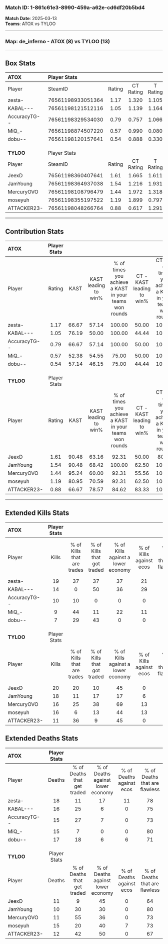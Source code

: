 ### Match ID: 1-861c61e3-8990-459a-a62e-cd6df20b5bd4  
**Match Date**: 2025-03-13  
**Teams**: ATOX vs TYLOO  

---  

### **Map**: de_inferno - ATOX (8) vs TYLOO (13)  
---  

## Box Stats  

| **ATOX**     | Player Stats      |        |           |          |       |      |       |         |        |      |     |
| :- | :- | :-: | :-: | :-: | :-: | :-: | :-: | :-: | :-: | :-: | :-: |
| Player       | SteamID           | Rating | CT Rating | T Rating | KAST  | ADR  | Kills | Assists | Deaths | K/D  | HS% |
| zesta-       | 76561198933051364 |  1.17  |   1.320   |  1.105   | 66.67 | 91.4 |  19   |    1    |   18   | 1.06 | 57  |
| KABAL---     | 76561198121512116 |  1.05  |   1.139   |  1.164   | 76.19 | 77.0 |  14   |    3    |   16   | 0.88 | 64  |
| AccuracyTG-- | 76561198329534030 |  0.79  |   0.757   |  1.066   | 66.67 | 57.6 |  10   |    5    |   15   | 0.67 | 80  |
| MiQ_-        | 76561198874507220 |  0.57  |   0.990   |  0.080   | 52.38 | 39.3 |   9   |    3    |   15   | 0.60 | 44  |
| dobu--       | 76561198120157641 |  0.54  |   0.888   |  0.330   | 57.14 | 57.4 |   7   |    4    |   17   | 0.41 | 71  |
|              |                   |        |           |          |       |      |       |         |        |      |     |
|              |                   |        |           |          |       |      |       |         |        |      |     |
|              |                   |        |           |          |       |      |       |         |        |      |     |
| **TYLOO**    | Player Stats      |        |           |          |       |      |       |         |        |      |     |
| Player       | SteamID           | Rating | CT Rating | T Rating | KAST  | ADR  | Kills | Assists | Deaths | K/D  | HS% |
| JeexD        | 76561198360407641 |  1.61  |   1.665   |  1.611   | 90.48 | 96.7 |  20   |    7    |   11   | 1.82 | 25  |
| JamYoung     | 76561198364937038 |  1.54  |   1.216   |  1.931   | 90.48 | 94.1 |  18   |    6    |   10   | 1.80 | 72  |
| MercuryOVO   | 76561198108796479 |  1.44  |   1.972   |  1.318   | 95.24 | 89.5 |  16   |    4    |   11   | 1.45 | 43  |
| moseyuh      | 76561198355197522 |  1.19  |   1.899   |  0.797   | 80.95 | 75.9 |  16   |    4    |   15   | 1.07 | 68  |
| ATTACKER23-  | 76561198048266764 |  0.88  |   0.617   |  1.291   | 66.67 | 52.9 |  11   |    2    |   12   | 0.92 | 27  |
---  

## Contribution Stats  

| **ATOX**     | Player Stats |       |                      |                                                        |                           |                                                             |                          |                                                            |
| :- | :-: | :-: | :-: | :-: | :-: | :-: | :-: | :-: |
| Player       |    Rating    | KAST  | KAST leading to win% | % of times you achieve a KAST in your teams won rounds | CT - KAST leading to win% | CT - % of times you achieve a KAST in your teams won rounds | T - KAST leading to win% | T - % of times you achieve a KAST in your teams won rounds |
| zesta-       |     1.17     | 66.67 |        57.14         |                         100.00                         |           50.00           |                           100.00                            |          66.67           |                           100.00                           |
| KABAL---     |     1.05     | 76.19 |        50.00         |                         100.00                         |           44.44           |                           100.00                            |          57.14           |                           100.00                           |
| AccuracyTG-- |     0.79     | 66.67 |        57.14         |                         100.00                         |           50.00           |                           100.00                            |          66.67           |                           100.00                           |
| MiQ_-        |     0.57     | 52.38 |        54.55         |                         75.00                          |           50.00           |                           100.00                            |          66.67           |                           50.00                            |
| dobu--       |     0.54     | 57.14 |        46.15         |                         75.00                          |           44.44           |                           100.00                            |          50.00           |                           50.00                            |
|              |              |       |                      |                                                        |                           |                                                             |                          |                                                            |
|              |              |       |                      |                                                        |                           |                                                             |                          |                                                            |
|              |              |       |                      |                                                        |                           |                                                             |                          |                                                            |
| **TYLOO**    | Player Stats |       |                      |                                                        |                           |                                                             |                          |                                                            |
| Player       |    Rating    | KAST  | KAST leading to win% | % of times you achieve a KAST in your teams won rounds | CT - KAST leading to win% | CT - % of times you achieve a KAST in your teams won rounds | T - KAST leading to win% | T - % of times you achieve a KAST in your teams won rounds |
| JeexD        |     1.61     | 90.48 |        63.16         |                         92.31                          |           50.00           |                            80.00                            |          72.73           |                           100.00                           |
| JamYoung     |     1.54     | 90.48 |        68.42         |                         100.00                         |           62.50           |                           100.00                            |          72.73           |                           100.00                           |
| MercuryOVO   |     1.44     | 95.24 |        60.00         |                         92.31                          |           55.56           |                           100.00                            |          63.64           |                           87.50                            |
| moseyuh      |     1.19     | 80.95 |        70.59         |                         92.31                          |           62.50           |                           100.00                            |          77.78           |                           87.50                            |
| ATTACKER23-  |     0.88     | 66.67 |        78.57         |                         84.62                          |           83.33           |                           100.00                            |          75.00           |                           75.00                            |
---  

## Extended Kills Stats  

| **ATOX**     | Player Stats |                            |                            |                                    |                         |                              |                                 |                                       |                    |           |
| :- | :-: | :-: | :-: | :-: | :-: | :-: | :-: | :-: | :-: | :-: |
| Player       |    Kills     | % of Kills that are trades | % of Kills that got traded | % of Kills against a lower economy | % of Kills against ecos | % of Kills that are flawless | % of Kills that are close duels | % of Kills that are assisted by flash | Pistol Round Kills | AWP Kills |
| zesta-       |      19      |             37             |             37             |                 37                 |           21            |              63              |                0                |                   0                   |         2          |     0     |
| KABAL---     |      14      |             0              |             50             |                 36                 |           29            |              79              |                0                |                   7                   |         1          |     0     |
| AccuracyTG-- |      10      |             10             |             0              |                 0                  |            0            |              70              |                0                |                   0                   |         3          |     2     |
| MiQ_-        |      9       |             44             |             11             |                 22                 |           11            |              89              |                0                |                   0                   |         1          |     0     |
| dobu--       |      7       |             29             |             43             |                 0                  |            0            |              57              |                0                |                  29                   |         1          |     0     |
|              |              |                            |                            |                                    |                         |                              |                                 |                                       |                    |           |
|              |              |                            |                            |                                    |                         |                              |                                 |                                       |                    |           |
|              |              |                            |                            |                                    |                         |                              |                                 |                                       |                    |           |
| **TYLOO**    | Player Stats |                            |                            |                                    |                         |                              |                                 |                                       |                    |           |
| Player       |    Kills     | % of Kills that are trades | % of Kills that got traded | % of Kills against a lower economy | % of Kills against ecos | % of Kills that are flawless | % of Kills that are close duels | % of Kills that are assisted by flash | Pistol Round Kills | AWP Kills |
| JeexD        |      20      |             20             |             10             |                 45                 |            0            |              85              |                5                |                   0                   |         4          |    11     |
| JamYoung     |      18      |             11             |             17             |                 17                 |            6            |              61              |                6                |                  11                   |         1          |     1     |
| MercuryOVO   |      16      |             25             |             38             |                 69                 |           13            |              69              |               13                |                   0                   |         1          |     1     |
| moseyuh      |      16      |             6              |             13             |                 44                 |           13            |              75              |                6                |                  19                   |         0          |     0     |
| ATTACKER23-  |      11      |             36             |             9              |                 45                 |            0            |              91              |                0                |                   9                   |         2          |     0     |
## Extended Deaths Stats  

| **ATOX**     | Player Stats |                             |                                   |                          |                               |                            |                           |               |
| :- | :-: | :-: | :-: | :-: | :-: | :-: | :-: | :-: |
| Player       |    Deaths    | % of Deaths that get traded | % of Deaths against lower economy | % of Deaths against ecos | % of Deaths that are flawless | % of Deaths that are close | % of Deaths while blinded | Deaths to AWP |
| zesta-       |      18      |             11              |                17                 |            11            |              78               |             6              |             0             |       0       |
| KABAL---     |      16      |             25              |                 6                 |            0             |              75               |             6              |             6             |       5       |
| AccuracyTG-- |      15      |             27              |                 7                 |            0             |              73               |             0              |             7             |       3       |
| MiQ_-        |      15      |              7              |                 0                 |            0             |              80               |             0              |            27             |       1       |
| dobu--       |      17      |             18              |                 6                 |            6             |              71               |             18             |             0             |       4       |
|              |              |                             |                                   |                          |                               |                            |                           |               |
|              |              |                             |                                   |                          |                               |                            |                           |               |
|              |              |                             |                                   |                          |                               |                            |                           |               |
| **TYLOO**    | Player Stats |                             |                                   |                          |                               |                            |                           |               |
| Player       |    Deaths    | % of Deaths that get traded | % of Deaths against lower economy | % of Deaths against ecos | % of Deaths that are flawless | % of Deaths that are close | % of Deaths while blinded | Deaths to AWP |
| JeexD        |      11      |              9              |                45                 |            0             |              64               |             0              |             9             |       0       |
| JamYoung     |      10      |             30              |                30                 |            0             |              80               |             0              |            10             |       0       |
| MercuryOVO   |      11      |             55              |                36                 |            0             |              73               |             0              |             0             |       0       |
| moseyuh      |      15      |             20              |                40                 |            7             |              73               |             0              |             7             |       2       |
| ATTACKER23-  |      12      |             42              |                50                 |            0             |              67               |             0              |             0             |       0       |
